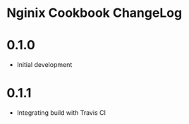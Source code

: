 # Nginix Cookbook ChangeLog

# 0.1.0

- Initial development

# 0.1.1

- Integrating build with Travis CI
